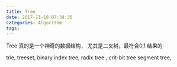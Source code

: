 ```yaml
---
title: Tree
date: 2017-11-18 07:34:30
categories: Algorithm
tags:
---
```


Tree 真的是一个神奇的数据结构， 尤其是二叉树，最符合0,1 结果的

trie, 
treeset, 
binary index tree, 
radix tree , 
crit-bit tree 
segment tree, 



